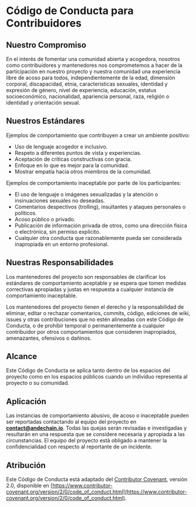 # Código de Conducta para Contribuidores

## Nuestro Compromiso

En el interés de fomentar una comunidad abierta y acogedora, nosotros como contribuidores y mantenedores nos comprometemos a hacer de la participación en nuestro proyecto y nuestra comunidad una experiencia libre de acoso para todos, independientemente de la edad, dimensión corporal, discapacidad, etnia, características sexuales, identidad y expresión de género, nivel de experiencia, educación, estatus socioeconómico, nacionalidad, apariencia personal, raza, religión o identidad y orientación sexual.

## Nuestros Estándares

Ejemplos de comportamiento que contribuyen a crear un ambiente positivo:

*   Uso de lenguaje acogedor e inclusivo.
*   Respeto a diferentes puntos de vista y experiencias.
*   Aceptación de críticas constructivas con gracia.
*   Enfoque en lo que es mejor para la comunidad.
*   Mostrar empatía hacia otros miembros de la comunidad.

Ejemplos de comportamiento inaceptable por parte de los participantes:

*   El uso de lenguaje o imágenes sexualizadas y la atención o insinuaciones sexuales no deseadas.
*   Comentarios despectivos (trolling), insultantes y ataques personales o políticos.
*   Acoso público o privado.
*   Publicación de información privada de otros, como una dirección física o electrónica, sin permiso explícito.
*   Cualquier otra conducta que razonablemente pueda ser considerada inapropiada en un entorno profesional.

## Nuestras Responsabilidades

Los mantenedores del proyecto son responsables de clarificar los estándares de comportamiento aceptable y se espera que tomen medidas correctivas apropiadas y justas en respuesta a cualquier instancia de comportamiento inaceptable.

Los mantenedores del proyecto tienen el derecho y la responsabilidad de eliminar, editar o rechazar comentarios, commits, código, ediciones de wiki, issues y otras contribuciones que no estén alineadas con este Código de Conducta, o de prohibir temporal o permanentemente a cualquier contribuidor por otros comportamientos que consideren inapropiados, amenazantes, ofensivos o dañinos.

## Alcance

Este Código de Conducta se aplica tanto dentro de los espacios del proyecto como en los espacios públicos cuando un individuo representa al proyecto o su comunidad.

## Aplicación

Las instancias de comportamiento abusivo, de acoso o inaceptable pueden ser reportadas contactando al equipo del proyecto en **contact@andechain.io**. Todas las quejas serán revisadas e investigadas y resultarán en una respuesta que se considere necesaria y apropiada a las circunstancias. El equipo del proyecto está obligado a mantener la confidencialidad con respecto al reportante de un incidente.

## Atribución

Este Código de Conducta está adaptado del [Contributor Covenant](https://www.contributor-covenant.org), versión 2.0, disponible en [https://www.contributor-covenant.org/version/2/0/code_of_conduct.html](https://www.contributor-covenant.org/version/2/0/code_of_conduct.html).
